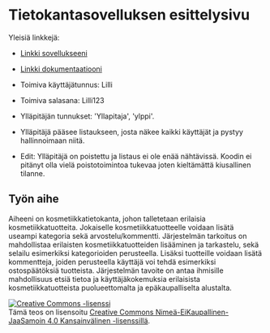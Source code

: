# Tietokantasovelluksen esittelysivu

Yleisiä linkkejä:

* [Linkki sovellukseeni](http://pelsaara.users.cs.helsinki.fi/tsoha/)
* [Linkki dokumentaatiooni](https://github.com/pelsaara/Kosmetiikkatietokanta/blob/master/doc/dokumentaatio.pdf)

* Toimiva käyttäjätunnus: Lilli 
* Toimiva salasana: Lilli123
* Ylläpitäjän tunnukset: 'Yllapitaja', 'ylppi'. 
* Ylläpitäjä pääsee listaukseen, josta näkee kaikki käyttäjät ja pystyy hallinnoimaan niitä.
* Edit: Ylläpitäjä on poistettu ja listaus ei ole enää nähtävissä. Koodin ei pitänyt olla vielä poistotoimintoa tukevaa joten kieltämättä kiusallinen tilanne.

## Työn aihe
Aiheeni on kosmetiikkatietokanta, johon talletetaan erilaisia kosmetiikkatuotteita. Jokaiselle kosmetiikkatuotteelle voidaan lisätä useampi kategoria sekä arvostelu/kommentti. Järjestelmän tarkoitus on mahdollistaa erilaisten kosmetiikkatuotteiden lisääminen ja tarkastelu, sekä selailu esimerkiksi kategorioiden perusteella. Lisäksi tuotteille voidaan lisätä kommentteja, joiden perusteella käyttäjä voi tehdä esimerkiksi ostospäätöksiä tuotteista. Järjestelmän tavoite on antaa ihmisille mahdollisuus etsiä tietoa ja käyttäjäkokemuksia erilaisista kosmetiikkatuotteista puolueettomalta ja epäkaupalliselta alustalta.

<a rel="license" href="http://creativecommons.org/licenses/by-nc-sa/4.0/"><img alt="Creative Commons -lisenssi" style="border-width:0" src="https://i.creativecommons.org/l/by-nc-sa/4.0/88x31.png" /></a><br />Tämä teos on lisensoitu <a rel="license" href="http://creativecommons.org/licenses/by-nc-sa/4.0/">Creative Commons Nimeä-EiKaupallinen-JaaSamoin 4.0 Kansainvälinen -lisenssillä</a>.

